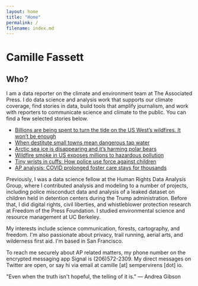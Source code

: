 ```yaml
---
layout: home
title: "Home"
permalink: /
filename: index.md
---
```


# Camille Fassett

## Who?

I am a data reporter on the climate and environment team at The Associated Press. I do data science and analysis work that supports our climate coverage, find stories in data, build tools that amplify journalism, and work with reporters to communicate science and climate to the public. You can find a few selected stories below.
* [Billions are being spent to turn the tide on the US West’s wildfires. It won’t be enough](https://apnews.com/article/wildfires-forest-thinning-community-risk-biden-9d77309cb9e7520069b3c575d850aadc)
* [When destitute small towns mean dangerous tap water](https://apnews.com/article/health-business-west-virginia-dementia-6770a6191b89b064bd77227e1b18639d)
* [Arctic sea ice is disappearing and it’s harming polar bears](https://projects.apnews.com/features/2021/polar-bears-sea-ice/index.html)
* [Wildfire smoke in US exposes millions to hazardous pollution](https://apnews.com/article/virus-outbreak-wildfires-health-oregon-fires-138efdcef21f15751fe1809a7853903b)
* [Tiny wrists in cuffs: How police use force against children](https://apnews.com/article/arrests-george-floyd-chicago-only-on-ap-4cfdc13f0ef014db65d3ad59b2f31606)
* [AP analysis: COVID prolonged foster care stays for thousands](https://apnews.com/article/ct-state-wire-only-on-ap-coronavirus-pandemic-foster-care-education-0324d732ed8e788a45e580a7b14052fd)

Previously, I was a data science fellow at the Human Rights Data Analysis Group, where I contributed analysis and modeling to a number of projects, including police misconduct data and analysis of a leaked dataset on children held in detention centers during the Trump administration. Before that, I did digital rights, civil liberties, and whistleblower protection research at Freedom of the Press Foundation. I studied environmental science and resource management at UC Berkeley.

My interests include science communication, forests, cartography, and freedom. I'm also passionate about privacy, trail running, aerial arts, and wilderness first aid. I'm based in San Francisco.

To reach me securely about AP related matters, my phone number on the encrypted messaging app Signal is (206)572-2309. My direct messages on Twitter are open, or say hi via email at camille [at] sempervirens [dot] io. 

"Even when the truth isn't hopeful, the telling of it is." — Andrea Gibson
